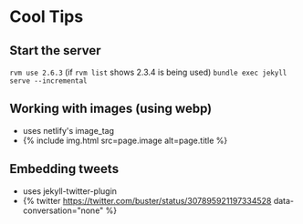 # Cool Tips

## Start the server
`rvm use 2.6.3` (if `rvm list` shows 2.3.4 is being used)
`bundle exec jekyll serve --incremental`

## Working with images (using webp)
- uses netlify's image_tag
- {% include img.html src=page.image alt=page.title %}

## Embedding tweets
- uses jekyll-twitter-plugin
- {% twitter https://twitter.com/buster/status/307895921197334528 data-conversation="none" %}